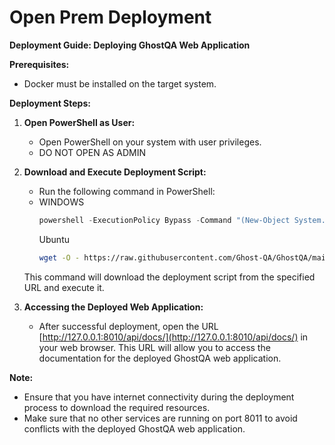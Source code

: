 


# Open Prem Deployment

**Deployment Guide: Deploying GhostQA Web Application**

**Prerequisites:**
- Docker must be installed on the target system.

**Deployment Steps:**

1. **Open PowerShell as User:**
    - Open PowerShell on your system with user privileges.
    - DO NOT OPEN AS ADMIN

2. **Download and Execute Deployment Script:**
    - Run the following command in PowerShell:
     - WINDOWS 
        ```powershell
        powershell -ExecutionPolicy Bypass -Command "(New-Object System.Net.WebClient).DownloadFile('https://raw.githubusercontent.com/Ghost-QA/GhostQA/main/deploy.ps1', '.\deploy.ps1'); .\deploy.ps1"
        ```
        Ubuntu
        ```sh
        wget -O - https://raw.githubusercontent.com/Ghost-QA/GhostQA/main/deploy.sh | bash
        ```

    This command will download the deployment script from the specified URL and execute it.


3. **Accessing the Deployed Web Application:**
    - After successful deployment, open the URL [http://127.0.0.1:8010/api/docs/](http://127.0.0.1:8010/api/docs/) in your web browser.
    This URL will allow you to access the documentation for the deployed GhostQA web application.

**Note:** 
- Ensure that you have internet connectivity during the deployment process to download the required resources.
- Make sure that no other services are running on port 8011 to avoid conflicts with the deployed GhostQA web application.
